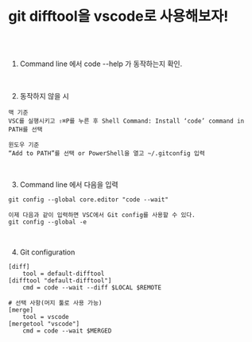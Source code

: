 # git difftool을 vscode로 사용해보자!

<br /><br />

1. Command line 에서 code --help 가 동작하는지 확인.

<br />

2. 동작하지 않을 시 
```
맥 기준
VSC를 실행시키고 ⇧⌘P를 누른 후 Shell Command: Install ‘code’ command in PATH를 선택
```
```
윈도우 기준
“Add to PATH”를 선택 or PowerShell을 열고 ~/.gitconfig 입력
```

<br />

3. Command line 에서 다음을 입력
```
git config --global core.editor "code --wait"
```
```
이제 다음과 같이 입력하면 VSC에서 Git config를 사용할 수 있다.
git config --global -e
```

<br />

4. Git configuration
```
[diff]
    tool = default-difftool
[difftool "default-difftool"]
    cmd = code --wait --diff $LOCAL $REMOTE

# 선택 사항(머지 툴로 사용 가능)
[merge]
    tool = vscode
[mergetool "vscode"]
    cmd = code --wait $MERGED
```
